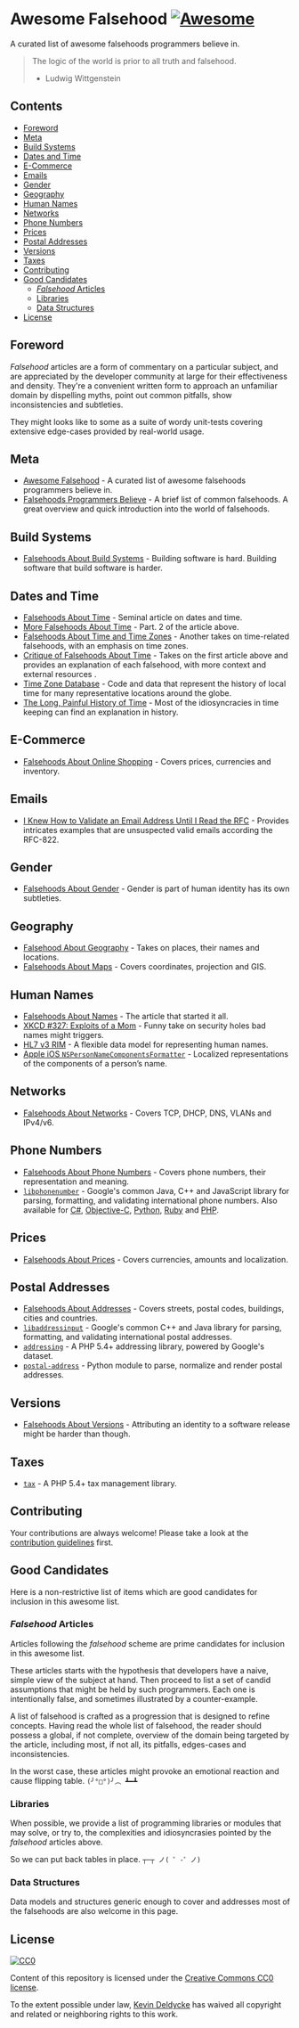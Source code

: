 # Awesome Falsehood [![Awesome](https://cdn.rawgit.com/sindresorhus/awesome/d7305f38d29fed78fa85652e3a63e154dd8e8829/media/badge.svg)](https://github.com/sindresorhus/awesome)

A curated list of awesome falsehoods programmers believe in.

> The logic of the world is prior to all truth and falsehood.
> - Ludwig Wittgenstein


## Contents

- [Foreword](#foreword)
- [Meta](#meta)
- [Build Systems](#build-systems)
- [Dates and Time](#dates-and-time)
- [E-Commerce](#e-commerce)
- [Emails](#emails)
- [Gender](#gender)
- [Geography](#geography)
- [Human Names](#human-names)
- [Networks](#networks)
- [Phone Numbers](#phone-numbers)
- [Prices](#prices)
- [Postal Addresses](#postal-addresses)
- [Versions](#versions)
- [Taxes](#taxes)
- [Contributing](#contributing)
- [Good Candidates](#good-candidates)
    - [*Falsehood* Articles](#falsehood-articles)
    - [Libraries](#libraries)
    - [Data Structures](#data-structures)
- [License](#license)


## Foreword

*Falsehood* articles are a form of commentary on a particular subject, and are
appreciated by the developer community at large for their effectiveness and
density. They're a convenient written form to approach an unfamiliar domain by
dispelling myths, point out common pitfalls, show inconsistencies and
subtleties.

They might looks like to some as a suite of wordy unit-tests covering extensive
edge-cases provided by real-world usage.


## Meta

- [Awesome Falsehood](https://github.com/kdeldycke/awesome-falsehood) - A
curated list of awesome falsehoods programmers believe in.
- [Falsehoods Programmers
Believe](http://spaceninja.com/2015/12/08/falsehoods-programmers-believe/) - A
brief list of common falsehoods. A great overview and quick introduction into
the world of falsehoods.


## Build Systems

- [Falsehoods About Build
Systems](http://pozorvlak.livejournal.com/174763.html) - Building software is
hard. Building software that build software is harder.


## Dates and Time

- [Falsehoods About
Time](http://infiniteundo.com/post/25326999628/falsehoods-programmers-believe-about-time) -
Seminal article on dates and time.
- [More Falsehoods About
Time](http://infiniteundo.com/post/25509354022/more-falsehoods-programmers-believe-about-time) -
Part. 2 of the article above.
- [Falsehoods About Time and Time
Zones](http://www.creativedeletion.com/2015/01/28/falsehoods-programmers-date-time-zones.html) -
Another takes on time-related falsehoods, with an emphasis on time zones.
- [Critique of Falsehoods About
Time](https://gist.github.com/thanatos/eee17100476a336a711e) - Takes on the
first article above and provides an explanation of each falsehood,
with more context and external resources .
- [Time Zone Database](https://www.iana.org/time-zones) - Code and data that
represent the history of local time for many representative locations around
the globe.
- [The Long, Painful History of Time](http://naggum.no/lugm-time.html) - Most
of the idiosyncracies in time keeping can find an explanation in history.


## E-Commerce

- [Falsehoods About Online
Shopping](http://wiesmann.codiferes.net/wordpress/?p=22201) - Covers prices,
currencies and inventory.


## Emails

- [I Knew How to Validate an Email Address Until I Read the
RFC](http://haacked.com/archive/2007/08/21/i-knew-how-to-validate-an-email-address-until-i.aspx/) -
Provides intricates examples that are unsuspected valid emails according the
RFC-822.


## Gender

- [Falsehoods About
Gender](https://gist.github.com/garbados/f82604ea639e0e47bf44) - Gender is part
of human identity has its own subtleties.


## Geography

- [Falsehood About
Geography](http://wiesmann.codiferes.net/wordpress/?p=15187) - Takes on places,
their names and locations.
- [Falsehoods About
Maps](http://www.atlefren.net/post/2014/09/falsehoods-programmers-believe-about-maps/) -
Covers coordinates, projection and GIS.


## Human Names

- [Falsehoods About
Names](https://www.kalzumeus.com/2010/06/17/falsehoods-programmers-believe-about-names/) -
The article that started it all.
- [XKCD #327: Exploits of a
Mom](https://xkcd.com/327/) - Funny take on security holes bad names might
triggers.
- [HL7 v3
RIM](http://www.hl7.org/implement/standards/product_brief.cfm?product_id=186) -
A flexible data model for representing human names.
- [Apple iOS
`NSPersonNameComponentsFormatter`](https://developer.apple.com/library/ios/documentation/Miscellaneous/Reference/NSPersonNameComponentsFormatter_Class/index.html) -
Localized representations of the components of a person’s name.


## Networks

- [Falsehoods About
Networks](http://blog.erratasec.com/2012/06/falsehoods-programmers-believe-about.html) -
Covers TCP, DHCP, DNS, VLANs and IPv4/v6.


## Phone Numbers

- [Falsehoods About Phone
Numbers](https://github.com/googlei18n/libphonenumber/blob/master/FALSEHOODS.md) -
Covers phone numbers, their representation and meaning.
- [`libphonenumber`](https://github.com/googlei18n/libphonenumber) - Google's
common Java, C++ and JavaScript library for parsing, formatting, and validating
international phone numbers. Also available for
[C#](https://github.com/erezak/libphonenumber-csharp),
[Objective-C](https://github.com/iziz/libPhoneNumber-iOS),
[Python](https://github.com/daviddrysdale/python-phonenumbers),
[Ruby](https://github.com/sstephenson/global_phone) and
[PHP](https://github.com/giggsey/libphonenumber-for-php).


## Prices

- [Falsehoods About
Prices](https://gist.github.com/rgs/6509585) - Covers currencies, amounts and
localization.


## Postal Addresses

- [Falsehoods About
Addresses](https://www.mjt.me.uk/posts/falsehoods-programmers-believe-about-addresses/) -
Covers streets, postal codes, buildings, cities and countries.
- [`libaddressinput`](https://github.com/googlei18n/libaddressinput) - Google's
common C++ and Java library for parsing, formatting, and validating
international postal addresses.
- [`addressing`](https://github.com/commerceguys/addressing) - A PHP 5.4+
addressing library, powered by Google's dataset.
- [`postal-address`](https://github.com/scaleway/postal-address) - Python
module to parse, normalize and render postal addresses.


## Versions

- [Falsehoods About
Versions](https://github.com/xenoterracide/falsehoods/blob/master/versions.md) -
Attributing an identity to a software release might be harder than though.


## Taxes

- [`tax`](https://github.com/commerceguys/tax) - A PHP 5.4+ tax management
library.


## Contributing

Your contributions are always welcome! Please take a look at the [contribution
guidelines](CONTRIBUTING.md) first.


## Good Candidates

Here is a non-restrictive list of items which are good candidates for inclusion
in this awesome list.

### *Falsehood* Articles

Articles following the *falsehood* scheme are prime candidates for inclusion in
this awesome list.

These articles starts with the hypothesis that developers have a naive, simple
view of the subject at hand. Then proceed to list a set of candid assumptions
that might be held by such programmers. Each one is intentionally false, and
sometimes illustrated by a counter-example.

A list of falsehood is crafted as a progression that is designed to refine
concepts. Having read the whole list of falsehood, the reader should possess a
global, if not complete, overview of the domain being targeted by the article,
including most, if not all, its pitfalls, edges-cases and inconsistencies.

In the worst case, these articles might provoke an emotional reaction and cause
flipping table. `(╯°□°)╯︵ ┻━┻`

### Libraries

When possible, we provide a list of programming libraries or modules that may
solve, or try to, the complexities and idiosyncrasies pointed by the
*falsehood* articles above.

So we can put back tables in place. `┬─┬ ノ( ゜-゜ノ)`

### Data Structures

Data models and structures generic enough to cover and addresses most of the
falsehoods are also welcome in this page.


## License

[![CC0](http://mirrors.creativecommons.org/presskit/buttons/88x31/svg/cc-zero.svg)](https://creativecommons.org/publicdomain/zero/1.0/)

Content of this repository is licensed under the [Creative Commons CC0
license](https://creativecommons.org/publicdomain/zero/1.0/).

To the extent possible under law, [Kevin Deldycke](http://kevin.deldycke.com)
has waived all copyright and related or neighboring rights to this work.

